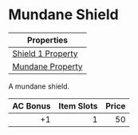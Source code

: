 # Mundane Shield

| Properties                                                               |
| ------------------------------------------------------------------------ |
| [Shield 1 Property](../Armor%20Properties/Shield%20X%20Property.md)      |
| [Mundane Property](../../Material%20Properties/Mundane%20Property.md) |

A mundane shield.

| AC Bonus | Item Slots | Price |
| -------: | ---------: | ----: |
|       +1 |          1 |    50 |
